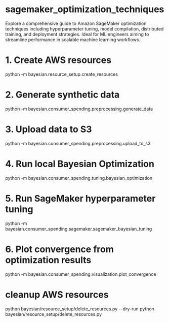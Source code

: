 # sagemaker_optimization_techniques
Explore a comprehensive guide to Amazon SageMaker optimization techniques including hyperparameter tuning, model compilation, distributed training, and deployment strategies. Ideal for ML engineers aiming to streamline performance in scalable machine learning workflows.



# 1. Create AWS resources
python -m bayesian.resource_setup.create_resources

# 2. Generate synthetic data
python -m bayesian.consumer_spending.preprocessing.generate_data

# 3. Upload data to S3
python -m bayesian.consumer_spending.preprocessing.upload_to_s3

# 4. Run local Bayesian Optimization
python -m bayesian.consumer_spending.tuning.bayesian_optimization

# 5. Run SageMaker hyperparameter tuning
python -m bayesian.consumer_spending.sagemaker.sagemaker_bayesian_tuning

# 6. Plot convergence from optimization results
python -m bayesian.consumer_spending.visualization.plot_convergence


# cleanup AWS resources
python bayesian/resource_setup/delete_resources.py --dry-run
python bayesian/resource_setup/delete_resources.py

